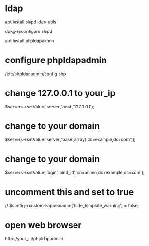 # ldap

apt install slapd ldap-utils

dpkg-reconfigure slapd

apt install phpldapadmin

# configure phpldapadmin
/etc/phpldapadmin/config.php

# change 127.0.0.1 to your_ip
$servers->setValue('server','host','127.0.0.1');

# change to your domain
$servers->setValue('server','base',array('dc=example,dc=com'));

# change to your domain
$servers->setValue('login','bind_id','cn=admin,dc=example,dc=com');


# uncomment this and set to true
// $config->custom->appearance['hide_template_warning'] = false;

# open web browser
http://your_ip/phpldapadmin/
